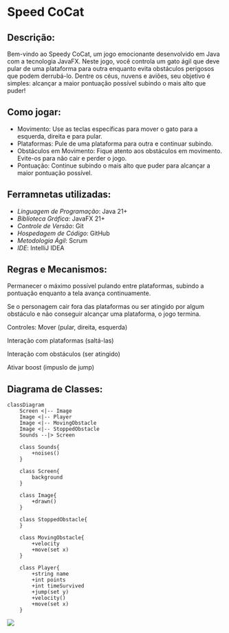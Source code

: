 # Speed CoCat

## Descrição:
Bem-vindo ao Speedy CoCat, um jogo emocionante desenvolvido em Java com a tecnologia JavaFX. Neste jogo, você controla um gato ágil que deve pular de uma plataforma para outra enquanto evita obstáculos perigosos que podem derrubá-lo. Dentre os céus, nuvens e aviões, seu objetivo é simples: alcançar a maior pontuação possível subindo o mais alto que puder!

## Como jogar:
- Movimento: Use as teclas específicas para mover o gato para a esquerda, direita e para pular.
- Plataformas: Pule de uma plataforma para outra e continuar subindo.
- Obstáculos em Movimento: Fique atento aos obstáculos em movimento. Evite-os para não cair e perder o jogo.
- Pontuação: Continue subindo o mais alto que puder para alcançar a maior pontuação possível.

## Ferramnetas utilizadas:
- *Linguagem de Programação*: Java 21+
- *Biblioteca Gráfica*: JavaFX 21+
- *Controle de Versão*: Git
- *Hospedagem de Código*: GitHub
- *Metodologia Ágil*: Scrum
- *IDE*: IntelliJ IDEA

## Regras e Mecanismos: 
Permanecer o máximo possível pulando entre plataformas, subindo a pontuação enquanto a tela avança continuamente.

Se o personagem cair fora das plataformas ou ser atingido por algum obstáculo e não conseguir alcançar uma plataforma, o jogo termina.

Controles:
Mover (pular, direita, esquerda)

Interação com plataformas (saltá-las)

Interação com obstáculos (ser atingido)

Ativar boost (impuslo de jump)

## Diagrama de Classes:

```mermaid
classDiagram
    Screen <|-- Image
    Image <|-- Player
    Image <|-- MovingObstacle 
    Image <|-- StoppedObstacle
    Sounds --|> Screen

    class Sounds{
        +noises()
    }

    class Screen{
        background
    }

    class Image{
        +drawn()
    }

    class StoppedObstacle{
    }

    class MovingObstacle{
        +velocity
        +move(set x)
    }

    class Player{
        +string name
        +int points
        +int timeSurvived
        +jump(set y)
        +velocity()
        +move(set x)
    }
```
<a href="https://www.figma.com/board/kEr6QwTs5c5MAFUdw71LDp/Speedy-Cocat?node-id=0-1&t=xxGhsMKnHWxR4R91-0" target="_blank"><img src="https://img.shields.io/badge/Figma-F24E1E?style=for-the-badge&logo=figma&logoColor=white" target="_blank"></a>